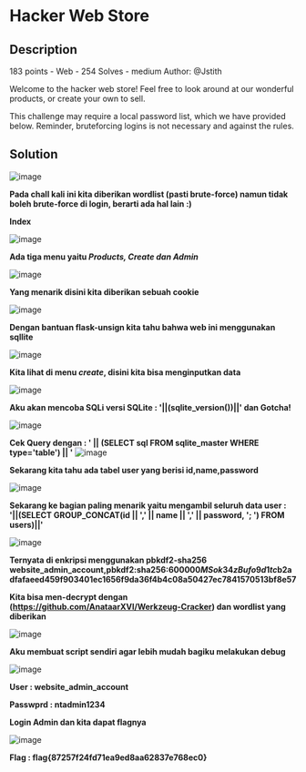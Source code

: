 # Hacker Web Store
## Description
183 points - Web - 254 Solves - medium
Author: @Jstith

Welcome to the hacker web store! Feel free to look around at our wonderful products, or create your own to sell.

This challenge may require a local password list, which we have provided below. Reminder, bruteforcing logins is not necessary and against the rules.

## Solution
![image](https://github.com/aldisakti2/Writeup/assets/106227122/ad7498a1-3944-46d4-b45b-38cd31f730b5)

**Pada chall kali ini kita diberikan wordlist (pasti brute-force) namun tidak boleh brute-force di login, berarti ada hal lain :)**

**Index**

![image](https://github.com/aldisakti2/Writeup/assets/106227122/feee17a4-b27a-487e-ba81-82d688509ff4)

**Ada tiga menu yaitu _Products, Create dan Admin_**

![image](https://github.com/aldisakti2/Writeup/assets/106227122/2234c93f-bfd0-4392-9a20-bf24b0750813)

**Yang menarik disini kita diberikan sebuah cookie**

![image](https://github.com/aldisakti2/Writeup/assets/106227122/88b8e4dd-f0ee-4510-b792-fbac2f495d7f)

**Dengan bantuan flask-unsign kita tahu bahwa web ini menggunakan sqllite**

![image](https://github.com/aldisakti2/Writeup/assets/106227122/56b39df8-af90-4a10-940e-51a3aebd2ca6)

**Kita lihat di menu _create_, disini kita bisa menginputkan data**

![image](https://github.com/aldisakti2/Writeup/assets/106227122/39362e37-1bdd-4505-afa3-50ee148525be)

**Aku akan mencoba SQLi versi SQLite : '||(sqlite_version())||' dan Gotcha!**

![image](https://github.com/aldisakti2/Writeup/assets/106227122/0a43bca8-f248-452d-98ec-afdea0fb0c9d)

**Cek Query dengan : ' || (SELECT sql FROM sqlite_master WHERE type='table') || '**
![image](https://github.com/aldisakti2/Writeup/assets/106227122/de26db9f-c337-4a5c-9576-912d45cb186b)

**Sekarang kita tahu ada tabel user yang berisi id,name,password**

![image](https://github.com/aldisakti2/Writeup/assets/106227122/de50ea1b-45f0-44ea-a81c-285e9401aa6b)

**Sekarang ke bagian paling menarik yaitu mengambil seluruh data user : '||(SELECT GROUP_CONCAT(id || ',' || name || ',' || password, '; ') FROM users)||'**

![image](https://github.com/aldisakti2/Writeup/assets/106227122/7e93442a-f6eb-4992-87a1-0534d3116d9a)

**Ternyata di enkripsi menggunakan pbkdf2-sha256 website_admin_account,pbkdf2:sha256:600000$MSok34zBufo9d1tc$b2adfafaeed459f903401ec1656f9da36f4b4c08a50427ec7841570513bf8e57**

**Kita bisa men-decrypt dengan (https://github.com/AnataarXVI/Werkzeug-Cracker) dan wordlist yang diberikan**


![image](https://github.com/aldisakti2/Writeup/assets/106227122/823d38af-c240-4de3-806d-2fc8cd765906)

**Aku membuat script sendiri agar lebih mudah bagiku melakukan debug**

![image](https://github.com/aldisakti2/Writeup/assets/106227122/390f2ac7-1ec2-4490-b8f2-e89f126d76b9)

**User     : website_admin_account**

**Passwprd : ntadmin1234**

**Login Admin dan kita dapat flagnya**

![image](https://github.com/aldisakti2/Writeup/assets/106227122/1cceedf6-578a-4df3-a0d9-7437b63e9207)

**Flag : flag{87257f24fd71ea9ed8aa62837e768ec0}**
